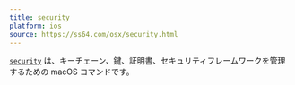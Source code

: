 ```yaml
---
title: security
platform: ios
source: https://ss64.com/osx/security.html
---
```


[`security`](https://ss64.com/osx/security.html) は、キーチェーン、鍵、証明書、セキュリティフレームワークを管理するための macOS コマンドです。
